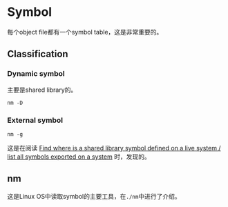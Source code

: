 # Symbol

每个object file都有一个symbol table，这是非常重要的。

## Classification

### Dynamic symbol

主要是shared library的。

`nm -D`

### External symbol

`nm -g`

这是在阅读 [Find where is a shared library symbol defined on a live system / list all symbols exported on a system](https://unix.stackexchange.com/questions/103744/find-where-is-a-shared-library-symbol-defined-on-a-live-system-list-all-symbol) 时，发现的。

## nm

这是Linux OS中读取symbol的主要工具，在`./nm`中进行了介绍。

